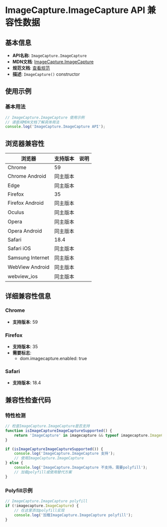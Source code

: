 # ImageCapture.ImageCapture API 兼容性数据

## 基本信息

- **API名称**: `ImageCapture.ImageCapture`
- **MDN文档**: [ImageCapture.ImageCapture](https://developer.mozilla.org/docs/Web/API/ImageCapture/ImageCapture)
- **规范文档**: [查看规范](https://w3c.github.io/mediacapture-image/#dom-imagecapture-imagecapture)
- **描述**: `ImageCapture()` constructor

## 使用示例

### 基本用法

```javascript
// ImageCapture.ImageCapture 使用示例
// 请查阅MDN文档了解具体用法
console.log('ImageCapture.ImageCapture API');
```

## 浏览器兼容性

| 浏览器 | 支持版本 | 说明 |
|--------|----------|------|
| Chrome | 59 |  |
| Chrome Android | 同主版本 |  |
| Edge | 同主版本 |  |
| Firefox | 35 |  |
| Firefox Android | 同主版本 |  |
| Oculus | 同主版本 |  |
| Opera | 同主版本 |  |
| Opera Android | 同主版本 |  |
| Safari | 18.4 |  |
| Safari iOS | 同主版本 |  |
| Samsung Internet | 同主版本 |  |
| WebView Android | 同主版本 |  |
| webview_ios | 同主版本 |  |

## 详细兼容性信息

### Chrome

- **支持版本**: 59

### Firefox

- **支持版本**: 35
- **需要标志**: 
  - dom.imagecapture.enabled: true

### Safari

- **支持版本**: 18.4

## 兼容性检查代码

### 特性检测

```javascript
// 检查ImageCapture.ImageCapture是否支持
function isImageCaptureImageCaptureSupported() {
    return 'ImageCapture' in imagecapture && typeof imagecapture.ImageCapture === 'function';
}

if (isImageCaptureImageCaptureSupported()) {
    console.log('ImageCapture.ImageCapture 支持');
    // 使用ImageCapture.ImageCapture
} else {
    console.log('ImageCapture.ImageCapture 不支持，需要polyfill');
    // 加载polyfill或使用替代方案
}
```

### Polyfill示例

```javascript
// ImageCapture.ImageCapture polyfill
if (!imagecapture.ImageCapture) {
    // 在这里添加polyfill实现
    console.log('加载ImageCapture.ImageCapture polyfill');
}
```

